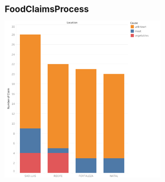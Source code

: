 # FoodClaimsProcess

![](https://github.com/rizkilaks/FoodClaimsProcess/blob/main/numofclaim_location.png?raw=true)
